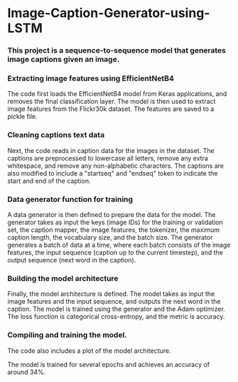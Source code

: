 # Image-Caption-Generator-using-LSTM

### This project is a sequence-to-sequence model that generates image captions given an image.

### Extracting image features using EfficientNetB4
The code first loads the EfficientNetB4 model from Keras applications, and removes the final classification layer. The model is then used to extract image features from the Flickr30k dataset. The features are saved to a pickle file.

### Cleaning captions text data
Next, the code reads in caption data for the images in the dataset. The captions are preprocessed to lowercase all letters, remove any extra whitespace, and remove any non-alphabetic characters. The captions are also modified to include a "startseq" and "endseq" token to indicate the start and end of the caption.

### Data generator function for training
A data generator is then defined to prepare the data for the model. The generator takes as input the keys (image IDs) for the training or validation set, the caption mapper, the image features, the tokenizer, the maximum caption length, the vocabulary size, and the batch size. The generator generates a batch of data at a time, where each batch consists of the image features, the input sequence (caption up to the current timestep), and the output sequence (next word in the caption).

### Building the model architecture
Finally, the model architecture is defined. The model takes as input the image features and the input sequence, and outputs the next word in the caption. The model is trained using the generator and the Adam optimizer. The loss function is categorical cross-entropy, and the metric is accuracy.

### Compiling and training the model.
The code also includes a plot of the model architecture.

The model is trained for several epochs and achieves an accuracy of around 34%.

